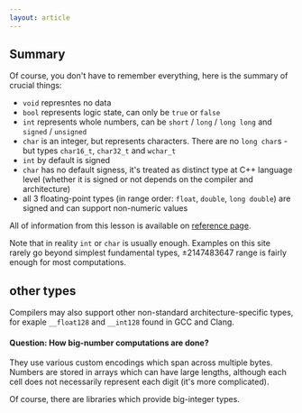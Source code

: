 ```yaml
---
layout: article
---
```


## Summary

Of course, you don't have to remember everything, here is the summary of crucial things:

- `void` represntes no data
- `bool` represents logic state, can only be `true` or `false`
- `int` represents whole numbers, can be `short` / `long` / `long long` and `signed` / `unsigned`
- `char` is an integer, but represents characters. There are no `long char`s - but types `char16_t`, `char32_t` and `wchar_t`
- `int` by default is signed
- `char` has no default signess, it's treated as distinct type at C++ language level (whether it is signed or not depends on the compiler and architecture)
- all 3 floating-point types (in range order: `float`, `double`, `long double`) are signed and can support non-numeric values

All of information from this lesson is available on [reference page](https://en.cppreference.com/w/cpp/language/types).

Note that in reality `int` or `char` is usually enough. Examples on this site rarely go beyond simplest fundamental types, $\pm2147483647$ range is fairly enough for most computations.

## other types

Compilers may also support other non-standard architecture-specific types, for exaple `__float128` and `__int128` found in GCC and Clang.

#### Question: How big-number computations are done?

They use various custom encodings which span across multiple bytes. Numbers are stored in arrays which can have large lengths, although each cell does not necessarily represent each digit (it's more complicated).

Of course, there are libraries which provide big-integer types.
